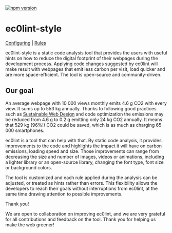 [![npm version](https://img.shields.io/npm/v/ec0lint-style.svg)](https://www.npmjs.com/package/ec0lint-style)

# ec0lint-style

[Configuring](https://stylelint.io/user-guide/configure) |
[Rules](http://ec0lint.com/features)

ec0lint-style is a static code analysis tool that provides the users with useful hints on how to reduce the digital footprint of their webpages during the development process. Applying code changes suggested by ec0lint will make result with webpages that emit less carbon per visit, load quicker and are more space-efficient. The tool is open-source and community-driven.

## Our goal

An average webpage with 10 000 views monthly emits 4.6 g CO2 with every view. It sums up to 553 kg annually. Thanks to following good practices such as [Sustainable Web Design](https://sustainablewebdesign.org/) and code optimization the emissions may be reduced from 4.6 g to 0.2 g emitting only 24 kg CO2 annually. It means that 529 kg (96%!) CO2 could be saved, which is as much as charging 65 000 smartphones.

ec0lint is a tool that can help with that. By static code analysis, it provides improvements to the code and highlights the impact it will have on carbon emissions, loading speed and size. Those improvements can range from decreasing the size and number of images, videos or animations, including a lighter library or an open-source library, changing the font type, font size or background colors.

The tool is customized and each rule applied during the analysis can be adjusted, or treated as hints rather than errors. This flexibility allows the developers to reach their goals without interruptions from ec0lint, at the same time drawing attention to possible improvements.

Thank you!

We are open to collaboration on improving ec0lint, and we are very grateful for all contributions and feedback on the tool. Thank you for helping us make the web greener!

